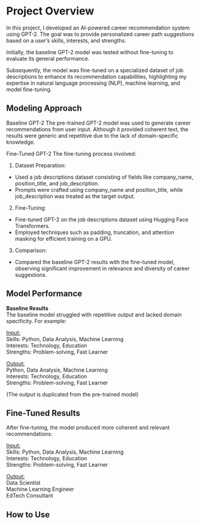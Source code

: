 # __Project Overview__

In this project, I developed an AI-powered career recommendation system using GPT-2. The goal was to provide personalized career path suggestions based on a user’s skills, interests, and strengths. 

Initially, the baseline GPT-2 model was tested without fine-tuning to evaluate its general performance. 

Subsequently, the model was fine-tuned on a specialized dataset of job descriptions to enhance its recommendation capabilities, highlighting my expertise in natural language processing (NLP), machine learning, and model fine-tuning.

## __Modeling Approach__

Baseline GPT-2
The pre-trained GPT-2 model was used to generate career recommendations from user input. Although it provided coherent text, the results were generic and repetitive due to the lack of domain-specific knowledge.

Fine-Tuned GPT-2
The fine-tuning process involved:

  1. Dataset Preparation:
   - Used a job descriptions dataset consisting of fields like company_name, position_title, and job_description.
   - Prompts were crafted using company_name and position_title, while job_description was treated as the target output.
    
  2. Fine-Tuning:
   - Fine-tuned GPT-2 on the job descriptions dataset using Hugging Face Transformers.
   - Employed techniques such as padding, truncation, and attention masking for efficient training on a GPU.
    
3. Comparison:
  - Compared the baseline GPT-2 results with the fine-tuned model, observing significant improvement in relevance and diversity of career suggestions.


## __Model Performance__

__Baseline Results__\
The baseline model struggled with repetitive output and lacked domain specificity. For example:

<ins>Input:</ins>\
  Skills: Python, Data Analysis, Machine Learning\
  Interests: Technology, Education\
  Strengths: Problem-solving, Fast Learner


<ins>Output:</ins>\
  Python, Data Analysis, Machine Learning\
  Interests: Technology, Education\
  Strengths: Problem-solving, Fast Learner

(The output is duplicated from the pre-trained model)


## __Fine-Tuned Results__
After fine-tuning, the model produced more coherent and relevant recommendations:

<ins>Input:</ins>\
  Skills: Python, Data Analysis, Machine Learning\
  Interests: Technology, Education\
  Strengths: Problem-solving, Fast Learner

<ins>Output:</ins>\
Data Scientist\
Machine Learning Engineer\
EdTech Consultant


## __How to Use__
